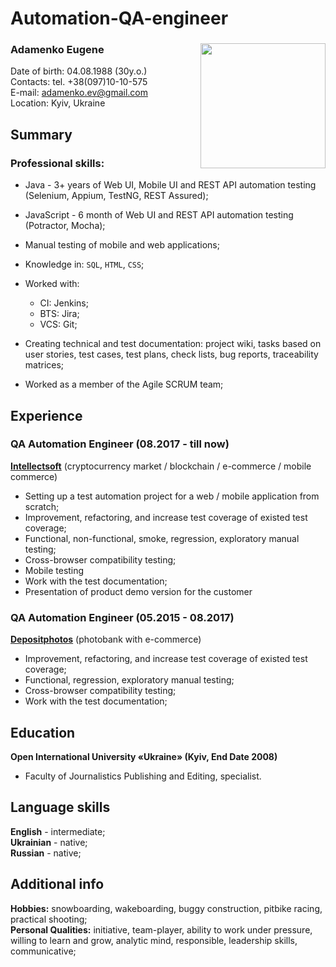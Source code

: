 # Automation-QA-engineer
### Adamenko Eugene <Image src="photo1.jpg" align="right" width="200" height="200">
Date of birth: 04.08.1988 (30y.o.)  
Contacts: tel. +38(097)10-10-575  
E-mail: adamenko.ev@gmail.com  
Location: Kyiv, Ukraine  

## Summary
### Professional skills: 
* Java - 3+ years of Web UI, Mobile UI and REST API automation testing (Selenium, Appium, TestNG, REST Assured);
* JavaScript - 6 month of Web UI and REST API automation testing (Potractor, Mocha);

* Manual testing of mobile and web applications;
* Knowledge in: `SQL`, `HTML`, `CSS`;
* Worked with:
  * CI: Jenkins; 
  * BTS: Jira; 
  * VCS: Git;
* Creating technical and test documentation: project wiki, tasks based on user stories, test cases, test plans, check lists, bug reports, traceability matrices;
* Worked as a member of the Agile SCRUM team;

## Experience
### QA Automation Engineer (08.2017 - till now)  
[**Intellectsoft**](https://www.intellectsoft.net/) (cryptocurrency market / blockchain / e-commerce / mobile commerce)
  * Setting up a test automation project for a web / mobile application from scratch;
  * Improvement, refactoring, and increase test coverage of existed test coverage;
  * Functional, non-functional, smoke, regression, exploratory manual testing;
  * Cross-browser compatibility testing;
  * Mobile testing
  * Work with the test documentation;
  * Presentation of product demo version for the customer

### QA Automation Engineer (05.2015 - 08.2017)  
[**Depositphotos**](https://depositphotos.com/) (photobank with e-commerce)
  * Improvement, refactoring, and increase test coverage of existed test coverage;
  * Functional, regression, exploratory manual testing;
  * Cross-browser compatibility testing;
  * Work with the test documentation;

## Education
**Open International University «Ukraine» (Kyiv, End Date 2008)**  
* Faculty of Journalistics Publishing and Editing, specialist.

## Language skills
**English** - intermediate;  
**Ukrainian** - native;  
**Russian** - native;  

## Additional info
**Hobbies:** snowboarding, wakeboarding, buggy construction, pitbike racing, practical shooting;  
**Personal Qualities:** initiative, team-player, ability to work under pressure, willing to learn and grow, analytic mind, responsible, leadership skills, communicative;
